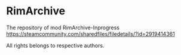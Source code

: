 # RimArchive
The repository of mod RimArchive-Inprogress
https://steamcommunity.com/sharedfiles/filedetails/?id=2919414361

All rights belongs to respective authors.
